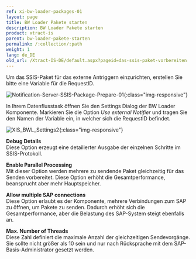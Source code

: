 ```yaml
---
ref: xi-bw-loader-packages-01
layout: page
title: BW Loader Pakete starten
description: BW Loader Pakete starten
product: xtract-is
parent: bw-loader-pakete-starten
permalink: /:collection/:path
weight: 1
lang: de_DE
old_url: /Xtract-IS-DE/default.aspx?pageid=das-ssis-paket-vorbereiten
---
```

Um das SSIS-Paket für das externe Antriggern einzurichten, erstellen Sie bitte eine Variable für die RequestID.

![Notification-Server-SSIS-Package-Prepare-01](/img/content/Notification-Server-SSIS-Package-Prepare-01.png){:class="img-responsive"}

In Ihrem Datenflusstask öffnen Sie den Settings Dialog der BW Loader Komponente. Markieren Sie die Option *Use external Notifier* und tragen Sie den Namen der Variable ein, in welcher sich die RequestID befindet.

![XIS_BWL_Settings2](/img/content/XIS_BWL_Settings2.png){:class="img-responsive"}

**Debug Details**<br>
Diese Option erzeugt eine detailierter Ausgabe der einzelnen Schritte im SSIS-Protokoll.

**Enable Parallel Processing**<br>
Mit dieser Option werden mehrere zu sendende Paket gleichzeitig für das Senden vorbereitet. Diese Option erhöht die Gesamtperformance, beansprucht aber mehr Hauptspeicher.

**Allow multiple SAP connections**<br>
Diese Option erlaubt es der Komponente, mehrere Verbindungen zum SAP zu öffnen, um Pakete zu senden. Dadurch erhöht sich die Gesamtperformance, aber die Belastung des SAP-System steigt ebenfalls an.

**Max. Number of Threads**<br>
Diese Zahl definiert die maximale Anzahl der gleichzeitigen Sendevorgänge. Sie sollte nicht größer als 10 sein und nur nach Rücksprache mit dem SAP-Basis-Administrator gesetzt werden.

